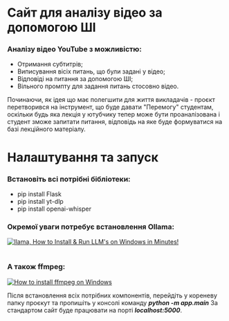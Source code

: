 # Сайт для аналізу відео за допомогою ШІ

### Аналізу відео YouTube з можливістю: 

* Отримання субтитрів;
* Виписування вісіх питань, що були задані у відео;
* Відповіді на питання за допомогою ШІ;
* Вільного промпту для задання питань стосовно відео.

Починаючи, як ідея що має полегшити для життя викладачів - проєкт перетворився на інструмент, що буде давати "Перемогу"
студентам, оскільки будь яка лекція у ютубчику тепер може бути проаналізована і студент зможе запитати питання, 
відповідь на яке буде формуватися на базі лекційного матеріалу.

# Налаштування та запуск

### Встановіть всі потрібні бібліотеки:

* pip install Flask
* pip install yt-dlp
* pip install openai-whisper

### Окремої уваги потребує встановлення Ollama:

[![llama, How to Install & Run LLM's on Windows in Minutes!](https://img.youtube.com/vi/3W-trR0ROUY/0.jpg)](https://www.youtube.com/watch?v=3W-trR0ROUY&ab_channel=RobShocks)

#

### А також ffmpeg:

[![How to install ffmpeg on Windows](https://img.youtube.com/vi/JR36oH35Fgg/0.jpg)](https://www.youtube.com/watch?v=JR36oH35Fgg&ab_channel=Koolac)

Після встановлення всіх потрібних компонентів, перейдіть у кореневу папку проєкут та пропишіть у консолі команду 
***python -m app.main***
За стандартом сайт буде працювати на порті ***localhost:5000***.

#
